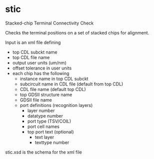 # stic

Stacked-chip Terminal Connectivity Check

Checks the terminal positions on a set of stacked chips for alignment.

Input is an xml file defining
- top CDL subckt name
- top CDL file name
- output user units (um/nm)
- offset tolerance in user units
- each chip has the following
  - instance name in top CDL subckt
  - subcircuit name in CDL file (default from top CDL)
  - CDL file name (default top CDL)
  - top GDSII structure name
  - GDSII file name
  - port definitions (recognition layers)
    - layer number
    - datatype number
    - port type (TSV/COIL)
    - port cell names
    - top port text (optional)
      - text layer
      - texttype number
    
stic.xsd is the schema for the xml file



